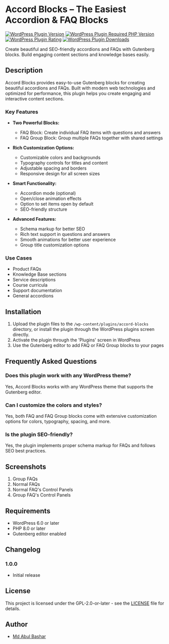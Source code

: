 # Accord Blocks – The Easiest Accordion & FAQ Blocks

[![WordPress Plugin Version](https://img.shields.io/wordpress/plugin/v/accord-blocks)](https://wordpress.org/plugins/accord-blocks/)
[![WordPress Plugin Required PHP Version](https://img.shields.io/wordpress/plugin/required-php/accord-blocks)](https://wordpress.org/plugins/accord-blocks/)
[![WordPress Plugin Rating](https://img.shields.io/wordpress/plugin/rating/accord-blocks)](https://wordpress.org/plugins/accord-blocks/)
[![WordPress Plugin Downloads](https://img.shields.io/wordpress/plugin/dt/accord-blocks)](https://wordpress.org/plugins/accord-blocks/)

Create beautiful and SEO-friendly accordions and FAQs with Gutenberg blocks. Build engaging content sections and knowledge bases easily.

## Description

Accord Blocks provides easy-to-use Gutenberg blocks for creating beautiful accordions and FAQs. Built with modern web technologies and optimized for performance, this plugin helps you create engaging and interactive content sections.

### Key Features

* **Two Powerful Blocks:**
  - FAQ Block: Create individual FAQ items with questions and answers
  - FAQ Group Block: Group multiple FAQs together with shared settings

* **Rich Customization Options:**
  - Customizable colors and backgrounds
  - Typography controls for titles and content
  - Adjustable spacing and borders
  - Responsive design for all screen sizes

* **Smart Functionality:**
  - Accordion mode (optional)
  - Open/close animation effects
  - Option to set items open by default
  - SEO-friendly structure

* **Advanced Features:**
  - Schema markup for better SEO
  - Rich text support in questions and answers
  - Smooth animations for better user experience
  - Group title customization options

### Use Cases

* Product FAQs
* Knowledge Base sections
* Service descriptions
* Course curricula
* Support documentation
* General accordions

## Installation

1. Upload the plugin files to the `/wp-content/plugins/accord-blocks` directory, or install the plugin through the WordPress plugins screen directly.
2. Activate the plugin through the 'Plugins' screen in WordPress
3. Use the Gutenberg editor to add FAQ or FAQ Group blocks to your pages

## Frequently Asked Questions

### Does this plugin work with any WordPress theme?

Yes, Accord Blocks works with any WordPress theme that supports the Gutenberg editor.

### Can I customize the colors and styles?

Yes, both FAQ and FAQ Group blocks come with extensive customization options for colors, typography, spacing, and more.

### Is the plugin SEO-friendly?

Yes, the plugin implements proper schema markup for FAQs and follows SEO best practices.

## Screenshots

1. Group FAQs
2. Normal FAQs
3. Normal FAQ's Control Panels
4. Group FAQ's Control Panels

## Requirements

- WordPress 6.0 or later
- PHP 8.0 or later
- Gutenberg editor enabled

## Changelog

### 1.0.0
* Initial release

## License

This project is licensed under the GPL-2.0-or-later - see the [LICENSE](https://www.gnu.org/licenses/gpl-2.0.html) file for details.

## Author

- [Md Abul Bashar](https://hmbashar.com)